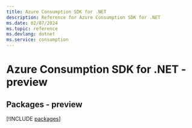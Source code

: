 ```yaml
---
title: Azure Consumption SDK for .NET
description: Reference for Azure Consumption SDK for .NET
ms.date: 02/07/2024
ms.topic: reference
ms.devlang: dotnet
ms.service: consumption
---
```

# Azure Consumption SDK for .NET - preview
## Packages - preview
[!INCLUDE [packages](consumption-index.md)]